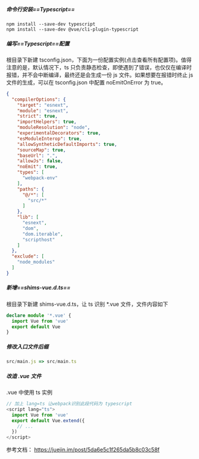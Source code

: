##### 命令行安装==Typescript==

```
npm install --save-dev typescript
npm install --save-dev @vue/cli-plugin-typescript
```

##### 编写==Typescript==配置

根目录下新建 tsconfig.json，下面为一份配置实例(点击查看所有配置项)。值得注意的是，默认情况下，ts 只负责静态检查，即使遇到了错误，也仅仅在编译时报错，并不会中断编译，最终还是会生成一份 js 文件。如果想要在报错时终止 js 文件的生成，可以在 tsconfig.json 中配置 noEmitOnError 为 true。
```json
{
  "compilerOptions": {
    "target": "esnext",
    "module": "esnext",
    "strict": true,
    "importHelpers": true,
    "moduleResolution": "node",
    "experimentalDecorators": true,
    "esModuleInterop": true,
    "allowSyntheticDefaultImports": true,
    "sourceMap": true,
    "baseUrl": ".",
    "allowJs": false,
    "noEmit": true,
    "types": [
      "webpack-env"
    ],
    "paths": {
      "@/*": [
        "src/*"
      ]
    },
    "lib": [
      "esnext",
      "dom",
      "dom.iterable",
      "scripthost"
    ]
  },
  "exclude": [
    "node_modules"
  ]
}
```

##### 新增==shims-vue.d.ts==

根目录下新建 shims-vue.d.ts，让 ts 识别 *.vue 文件，文件内容如下
```ts
declare module '*.vue' {
  import Vue from 'vue'
  export default Vue
}
```

##### 修改入口文件后缀

```js
src/main.js => src/main.ts
```

##### 改造 .vue 文件

.vue 中使用 ts 实例

```js
// 加上 lang=ts 让webpack识别此段代码为 typescript
<script lang="ts">
  import Vue from 'vue'
  export default Vue.extend({
    // ...
  })
</script>
```


参考文档：
https://juejin.im/post/5da6e5c1f265da5b8c03c58f